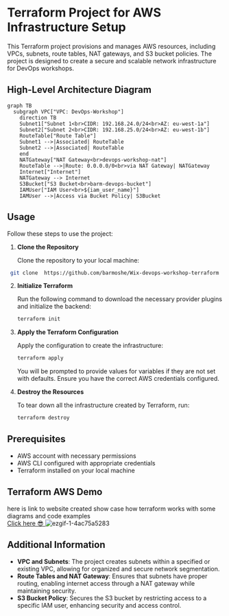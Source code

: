 # Terraform Project for AWS Infrastructure Setup

This Terraform project provisions and manages AWS resources, including VPCs, subnets, route tables, NAT gateways, and S3 bucket policies. The project is designed to create a secure and scalable network infrastructure for DevOps workshops.

## High-Level Architecture Diagram

```mermaid
graph TB
  subgraph VPC["VPC: DevOps-Workshop"]
    direction TB
    Subnet1["Subnet 1<br>CIDR: 192.168.24.0/24<br>AZ: eu-west-1a"]
    Subnet2["Subnet 2<br>CIDR: 192.168.25.0/24<br>AZ: eu-west-1b"]
    RouteTable["Route Table"]
    Subnet1 -->|Associated| RouteTable
    Subnet2 -->|Associated| RouteTable
    end
    NATGateway["NAT Gateway<br>devops-workshop-nat"]
    RouteTable -->|Route: 0.0.0.0/0<br>via NAT Gateway| NATGateway
    Internet["Internet"]
    NATGateway --> Internet
    S3Bucket["S3 Bucket<br>barm-devops-bucket"]
    IAMUser["IAM User<br>${iam_user_name}"]
    IAMUser -->|Access via Bucket Policy| S3Bucket
```

## Usage

Follow these steps to use the project:

1. **Clone the Repository**

   Clone the repository to your local machine:

```bash
 git clone  https://github.com/barmoshe/Wix-devops-workshop-terraform
```

2. **Initialize Terraform**

   Run the following command to download the necessary provider plugins and initialize the backend:

   ```bash
   terraform init
   ```

3. **Apply the Terraform Configuration**

   Apply the configuration to create the infrastructure:

   ```bash
   terraform apply
   ```

   You will be prompted to provide values for variables if they are not set with defaults. Ensure you have the correct AWS credentials configured.

4. **Destroy the Resources**

   To tear down all the infrastructure created by Terraform, run:

   ```bash
   terraform destroy
   ```

## Prerequisites

- AWS account with necessary permissions
- AWS CLI configured with appropriate credentials
- Terraform installed on your local machine

## Terraform AWS Demo

here is link to website created show case how terraform works with some diagrams and code examples <br>
[Click here 😎 ](https://barmoshe.github.io/Wix-devops-workshop-terraform/#home-assignment)
![ezgif-1-4ac75a5283](https://github.com/user-attachments/assets/db3edb33-efff-4596-a843-83201f3d7fc5)


## Additional Information

- **VPC and Subnets**: The project creates subnets within a specified or existing VPC, allowing for organized and secure network segmentation.
- **Route Tables and NAT Gateway**: Ensures that subnets have proper routing, enabling internet access through a NAT gateway while maintaining security.
- **S3 Bucket Policy**: Secures the S3 bucket by restricting access to a specific IAM user, enhancing security and access control.
